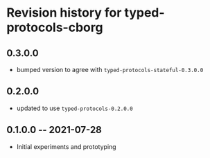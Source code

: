 # Revision history for typed-protocols-cborg

## 0.3.0.0

* bumped version to agree with `typed-protocols-stateful-0.3.0.0`

## 0.2.0.0

* updated to use `typed-protocols-0.2.0.0`

## 0.1.0.0 -- 2021-07-28

* Initial experiments and prototyping

